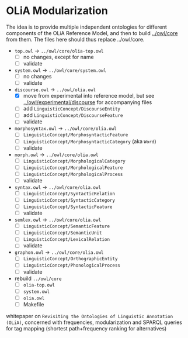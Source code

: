 # OLiA Modularization

The idea is to provide multiple independent ontologies for different components of the OLiA Reference Model, and then to build [../owl/core](../owl/core) from them. The files here should thus replace ../owl/core. 

- `top.owl` -> `../owl/core/olia-top.owl` 
	- [ ] no changes, except for name
	- [ ] validate
- `system.owl` -> `../owl/core/system.owl` 
	- [ ] no changes
	- [ ] validate
- `discourse.owl` -> `../owl/olia.owl`
	- [x] move from experimental into reference model, but see [../owl/experimental/discourse](../owl/experimental/discourse) for accompanying files
	- [ ] add `LinguisticConcept/DiscourseEntity`
	- [ ] add `LinguisticConcept/DiscourseFeature`	
	- [ ] validate
- `morphosyntax.owl` -> `../owl/core/olia.owl`
	- [ ] `LinguisticConcept/MorphosyntacticFeature`
	- [ ] `LinguisticConcept/MorphosyntacticCategory` (aka `Word`)
	- [ ] validate
- `morph.owl` -> `../owl/core/olia.owl`
	- [ ] `LinguisticConcept/MorphologicalCategory`
	- [ ] `LinguisticConcept/MorphologicalFeature`
	- [ ] `LinguisticConcept/MorphologicalProcess`
	- [ ] validate
- `syntax.owl` -> `../owl/core/olia.owl`
	- [ ] `LinguisticConcept/SyntacticRelation`
	- [ ] `LinguisticConcept/SyntacticCategory`
	- [ ] `LinguisticConcept/SyntacticFeature`
	- [ ] validate
- `semlex.owl` -> `../owl/core/olia.owl`
	- [ ] `LinguisticConcept/SemanticFeature`
	- [ ] `LinguisticConcept/SemanticUnit`
	- [ ] `LinguisticConcept/LexicalRelation`
	- [ ] validate
- `graphon.owl` -> `../owl/core/olia.owl`
	- [ ] `LinguisticConcept/OrthographicEntity`
	- [ ] `LinguisticConcept/PhonologicalProcess`
	- [ ] validate
- rebuild `../owl/core`
	- [ ] `olia-top.owl`
	- [ ] `system.owl`
	- [ ] `olia.owl`
	- [ ] Makefile

whitepaper on `Revisiting the Ontologies of Linguistic Annotation (OLiA)`, concerned with frequencies, modularization and SPARQL queries for tag mapping (shortest path+frequency ranking for alternatives)